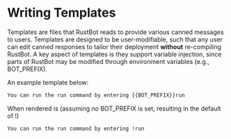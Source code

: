 # Writing Templates

Templates are files that RustBot reads to provide various canned messages to users. Templates are designed to be user-modifiable, such that any user can edit canned responses to tailor their deployment **without** re-compiling RustBot. A key aspect of templates is they support variable injection, since parts of RustBot may be modified through environment variables (e.g., BOT_PREFIX).

An example template below:

```md
You can run the run command by entering {{BOT_PREFIX}}run
```
When rendered is (assuming no BOT_PREFIX is set, resulting in the default of !)
```
You can run the run command by entering !run
```